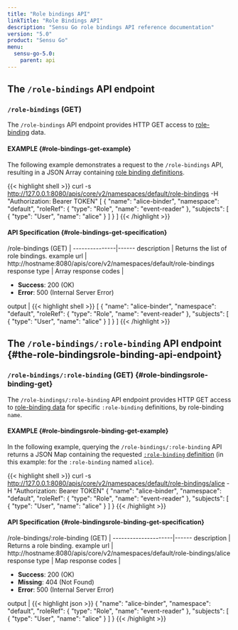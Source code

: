 ```yaml
---
title: "Role bindings API"
linkTitle: "Role Bindings API"
description: "Sensu Go role bindings API reference documentation"
version: "5.0"
product: "Sensu Go"
menu:
  sensu-go-5.0:
    parent: api
---
```


## The `/role-bindings` API endpoint

### `/role-bindings` (GET)

The `/role-bindings` API endpoint provides HTTP GET access to [role-binding][1] data.

#### EXAMPLE {#role-bindings-get-example}

The following example demonstrates a request to the `/role-bindings` API, resulting in
a JSON Array containing [role binding definitions][1].

{{< highlight shell >}}
curl -s http://127.0.0.1:8080/apis/core/v2/namespaces/default/role-bindings -H "Authorization: Bearer TOKEN"
[
  {
    "name": "alice-binder",
    "namespace": "default",
    "roleRef": {
      "type": "Role",
      "name": "event-reader"
    },
    "subjects": [
      {
        "type": "User",
        "name": "alice"
      }
    ]
  }
]
{{< /highlight >}}

#### API Specification {#role-bindings-get-specification}

/role-bindings (GET)  | 
---------------|------
description    | Returns the list of role bindings.
example url    | http://hostname:8080/apis/core/v2/namespaces/default/role-bindings
response type  | Array
response codes | <ul><li>**Success**: 200 (OK)</li><li>**Error**: 500 (Internal Server Error)</li></ul>
output         | {{< highlight shell >}}
[
  {
    "name": "alice-binder",
    "namespace": "default",
    "roleRef": {
      "type": "Role",
      "name": "event-reader"
    },
    "subjects": [
      {
        "type": "User",
        "name": "alice"
      }
    ]
  }
]
{{< /highlight >}}

## The `/role-bindings/:role-binding` API endpoint {#the-role-bindingsrole-binding-api-endpoint}

### `/role-bindings/:role-binding` (GET) {#role-bindingsrole-binding-get}

The `/role-bindings/:role-binding` API endpoint provides HTTP GET access to [role-binding data][1] for specific `:role-binding` definitions, by role-binding `name`.

#### EXAMPLE {#role-bindingsrole-binding-get-example}

In the following example, querying the `/role-bindings/:role-binding` API returns a JSON Map
containing the requested [`:role-binding` definition][1] (in this example: for the `:role-binding` named
`alice`).

{{< highlight shell >}}
curl -s http://127.0.0.1:8080/apis/core/v2/namespaces/default/role-bindings/alice -H "Authorization: Bearer TOKEN"
{
  "name": "alice-binder",
  "namespace": "default",
  "roleRef": {
    "type": "Role",
    "name": "event-reader"
  },
  "subjects": [
    {
      "type": "User",
      "name": "alice"
    }
  ]
}
{{< /highlight >}}

#### API Specification {#role-bindingsrole-binding-get-specification}

/role-bindings/:role-binding (GET) | 
---------------------|------
description          | Returns a role binding.
example url          | http://hostname:8080/apis/core/v2/namespaces/default/role-bindings/alice
response type        | Map
response codes       | <ul><li>**Success**: 200 (OK)</li><li> **Missing**: 404 (Not Found)</li><li>**Error**: 500 (Internal Server Error)</li></ul>
output               | {{< highlight json >}}
{
  "name": "alice-binder",
  "namespace": "default",
  "roleRef": {
    "type": "Role",
    "name": "event-reader"
  },
  "subjects": [
    {
      "type": "User",
      "name": "alice"
    }
  ]
}
{{< /highlight >}}

[1]: ../../reference/rbac
